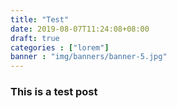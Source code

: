 ```yaml
---
title: "Test"
date: 2019-08-07T11:24:08+08:00
draft: true
categories : ["lorem"]
banner : "img/banners/banner-5.jpg"
---
```


### This is a test post

